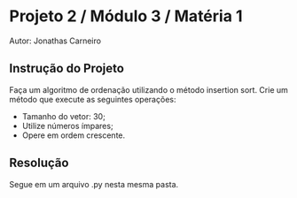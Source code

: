 # Projeto 2 / Módulo 3 / Matéria 1

Autor: Jonathas Carneiro

## Instrução do Projeto

Faça um algoritmo de ordenação utilizando o método insertion sort.
Crie um método que execute as seguintes operações:

- Tamanho do vetor: 30;
- Utilize números ímpares;
- Opere em ordem crescente.

## Resolução

Segue em um arquivo .py nesta mesma pasta.
